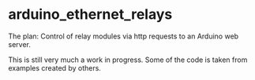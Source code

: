 # arduino_ethernet_relays
The plan: Control of relay modules via http requests to an Arduino web server.

This is still very much a work in progress. Some of the code is taken from examples created by others.




